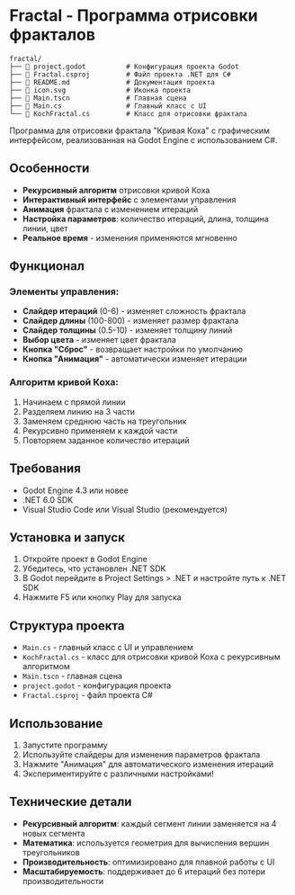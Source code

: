 # Fractal - Программа отрисовки фракталов
```
fractal/
├── 📄 project.godot          # Конфигурация проекта Godot
├── 📄 Fractal.csproj         # Файл проекта .NET для C#
├── 📄 README.md              # Документация проекта
├── 📄 icon.svg               # Иконка проекта
├── 📄 Main.tscn              # Главная сцена
├── 📄 Main.cs                # Главный класс с UI
└── 📄 KochFractal.cs         # Класс для отрисовки фрактала
```

Программа для отрисовки фрактала "Кривая Коха" с графическим интерфейсом, реализованная на Godot Engine с использованием C#.

## Особенности

- **Рекурсивный алгоритм** отрисовки кривой Коха
- **Интерактивный интерфейс** с элементами управления
- **Анимация** фрактала с изменением итераций
- **Настройка параметров**: количество итераций, длина, толщина линии, цвет
- **Реальное время** - изменения применяются мгновенно

## Функционал

### Элементы управления:
- **Слайдер итераций** (0-6) - изменяет сложность фрактала
- **Слайдер длины** (100-800) - изменяет размер фрактала  
- **Слайдер толщины** (0.5-10) - изменяет толщину линий
- **Выбор цвета** - изменяет цвет фрактала
- **Кнопка "Сброс"** - возвращает настройки по умолчанию
- **Кнопка "Анимация"** - автоматически изменяет итерации

### Алгоритм кривой Коха:
1. Начинаем с прямой линии
2. Разделяем линию на 3 части
3. Заменяем среднюю часть на треугольник
4. Рекурсивно применяем к каждой части
5. Повторяем заданное количество итераций

## Требования

- Godot Engine 4.3 или новее
- .NET 6.0 SDK
- Visual Studio Code или Visual Studio (рекомендуется)

## Установка и запуск

1. Откройте проект в Godot Engine
2. Убедитесь, что установлен .NET SDK
3. В Godot перейдите в Project Settings > .NET и настройте путь к .NET SDK
4. Нажмите F5 или кнопку Play для запуска

## Структура проекта

- `Main.cs` - главный класс с UI и управлением
- `KochFractal.cs` - класс для отрисовки кривой Коха с рекурсивным алгоритмом
- `Main.tscn` - главная сцена
- `project.godot` - конфигурация проекта
- `Fractal.csproj` - файл проекта C#

## Использование

1. Запустите программу
2. Используйте слайдеры для изменения параметров фрактала
3. Нажмите "Анимация" для автоматического изменения итераций
4. Экспериментируйте с различными настройками!

## Технические детали

- **Рекурсивный алгоритм**: каждый сегмент линии заменяется на 4 новых сегмента
- **Математика**: используется геометрия для вычисления вершин треугольников
- **Производительность**: оптимизировано для плавной работы с UI
- **Масштабируемость**: поддерживает до 6 итераций без потери производительности
